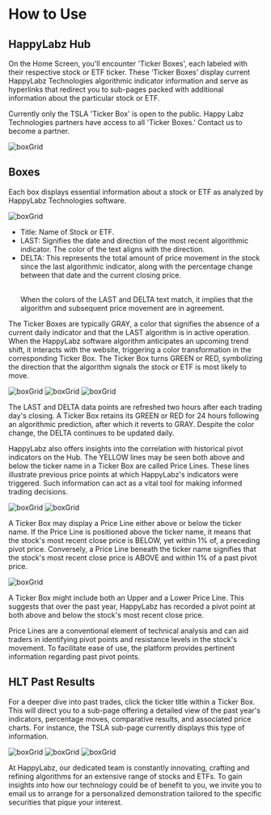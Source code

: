 <link rel="stylesheet" href="how_to_use.css" />


<div class="header">
      <h1>How to Use</h1>
</div>

<div class="sectionTitle"><h2>HappyLabz Hub</h2></div>
<div class="example">
  <p class="textSpan">
    On the Home Screen, you'll encounter 'Ticker Boxes', each labeled with
    their respective stock or ETF ticker. These ‘Ticker Boxes’ display current 
    HappyLabz Technologies algorithmic indicator information and serve as hyperlinks that
    redirect you to sub-pages packed with additional information about the
    particular stock or ETF.
  </p>
  <p class="textSpan">
    Currently only the TSLA 'Ticker Box' is open to the public. Happy Labz 
    Technologies partners have access to all 'Ticker Boxes.' Contact us to 
    become a partner.
  </p>
  <img class="imgSpan" src="images/boxGrid.png" alt="boxGrid" />
</div>

<div class="sectionTitle"><h2>Boxes</h2></div>
<div class="example">
  <p class="textSpan">
    Each box displays essential information about a stock or ETF as analyzed
    by HappyLabz Technologies software.
  </p>

  <img class="SepDec" src="images/greyGreenBox.png" alt="boxGrid" />
  <ul class="descriptList">
    <li>Title: Name of Stock or ETF.</li>
    <li>
      LAST: Signifies the date and direction of the most recent algorithmic
      indicator. The color of the text aligns with the direction.
    </li>
    <li>
      DELTA: This represents the total amount of price movement in the stock
      since the last algorithmic indicator, along with the percentage change
      between that date and the current closing price.
    </li>
    <br />
    <p>
      When the colors of the LAST and DELTA text match, it implies that the
      algorithm and subsequent price movement are in agreement.
    </p>
  </ul>
  <p class="textSpan">
    The Ticker Boxes are typically GRAY, a color that signifies the absence
    of a current daily indicator and that the LAST algorithm is in active
    operation. When the HappyLabz software algorithm anticipates an upcoming trend
    shift, it interacts with the website, triggering a color transformation
    in the corresponding Ticker Box. The Ticker Box turns GREEN or RED,
    symbolizing the direction that the algorithm signals the stock or ETF is
    most likely to move.
  </p>
  <img class="imgSpanSmol" src="images/greyRedBox.png" alt="boxGrid" />
  <img class="SepDec" src="images/boxGreenDec.png" alt="boxGrid" />
  <img class="SepDec" src="images/boxRedFeb.png" alt="boxGrid" />

  <p class="textSpan">
    The LAST and DELTA data points are refreshed two hours after each
    trading day's closing. A Ticker Box retains its GREEN or RED for 24
    hours following an algorithmic prediction, after which it reverts to
    GRAY. Despite the color change, the DELTA continues to be updated
    daily.
  </p>

  <p class="textSpan">
    HappyLabz also offers insights into the correlation with historical 
    pivot indicators on the Hub. The YELLOW lines may be seen both above 
    and below the ticker name in a Ticker Box are called Price Lines. 
    These lines illustrate previous price points at which HappyLabz's 
    indicators were triggered. Such information can act as a vital tool 
    for making informed trading decisions.
  </p>
  <img class="SepDec" src="images/upperPriceline.png" alt="boxGrid" />
  <img class="SepDec" src="images/lowerPriceline.png" alt="boxGrid" />
  
  <p class="textSpan">
    A Ticker Box may display a Price Line either above or below the 
    ticker name. If the Price Line is positioned above the ticker name, 
    it means that the stock's  most recent close price is BELOW, yet 
    within 1% of, a preceding pivot price. Conversely, a Price Line 
    beneath the ticker name signifies that the stock's most recent close 
    price is ABOVE and within 1% of a past pivot price.
  </p>
  <img class="imgSpanSmol" src="images/doublePriceline.png" alt="boxGrid" />
  <p class="textSpan">
    A Ticker Box might include both an Upper and a Lower Price Line. This 
    suggests that over the past year, HappyLabz has recorded a pivot point 
    at both above and below the stock's most recent close price.
  </p>
  <p>
    Price Lines are a conventional element of technical analysis and can 
    aid traders in identifying pivot points and resistance levels in the 
    stock's movement. To facilitate ease of use, the platform provides 
    pertinent information regarding past pivot points.
  </p>
</div>

<div class="sectionTitle"><h2>HLT Past Results</h2></div>
<div class="example">
  <p class="textSpan">
    For a deeper dive into past trades, click the ticker title within a
    Ticker Box. This will direct you to a sub-page offering a detailed view
    of the past year's indicators, percentage moves, comparative results,
    and associated price charts. For instance, the TSLA sub-page currently
    displays this type of information.
  </p>
  <img class="SepDec" src="images/greyRedBox.png" alt="boxGrid" />
  <img class="exampGraph" src="images/expPastIndicators.png" alt="boxGrid" />
  <img class="exampGraph" src="images/comparativeResults.png" alt="boxGrid" />
  <!-- <img class="exampGraph" src="images/histIndChart.png" alt="boxGrid" /> -->
  <p class="textSpan">
    At HappyLabz, our dedicated team is constantly innovating, crafting and
    refining algorithms for an extensive range of stocks and ETFs. To gain
    insights into how our technology could be of benefit to you, we invite
    you to email us to arrange for a personalized demonstration tailored to
    the specific securities that pique your interest.
  </p>
</div>